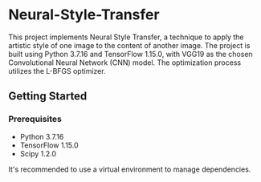 # Neural-Style-Transfer

This project implements Neural Style Transfer, a technique to apply the artistic style of one image to the content of another image. The project is built using Python 3.7.16 and TensorFlow 1.15.0, with VGG19 as the chosen Convolutional Neural Network (CNN) model. The optimization process utilizes the L-BFGS optimizer.

## Getting Started

### Prerequisites

- Python 3.7.16
- TensorFlow 1.15.0
- Scipy 1.2.0

It's recommended to use a virtual environment to manage dependencies.







